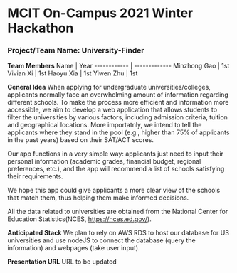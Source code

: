 # MCIT On-Campus 2021 Winter Hackathon 
### Project/Team Name: University-Finder

**Team Members** 
Name | Year
------------ | -------------
Minzhong Gao | 1st
Vivian Xi | 1st
Haoyu Xia | 1st
Yiwen Zhu | 1st
  
**General Idea**
When applying for undergraduate universities/colleges, applicants normally face an overwhelming amount of information regarding different schools. To make the process more efficient and information more accessible, we aim to develop a web application that allows students to filter the universities by various factors, including admission criteria, tuition and geographical locations. More importatnly, we intend to tell the applicants where they stand in the pool (e.g., higher than 75% of applicants in the past years) based on their SAT/ACT scores. 

Our app functions in a very simple way: applicants just need to input their personal information (academic grades, financial budget, regional preferences, etc.), and the app will recommend a list of schools satisfying their requirements.

We hope this app could give applicants a more clear view of the schools that match them, thus helping them make informed decisions. 

All the data related to universities are obtained from the National Center for Education Statistics(NCES, https://nces.ed.gov/).

**Anticipated Stack**
We plan to rely on AWS RDS to host our database for US universities and use nodeJS to connect the database (query the information) and webpages (take user input).  

**Presentation URL**
URL to be updated


